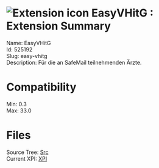 # ![Extension icon](https://addons.thunderbird.net/user-media/addon_icons/525/525192-64.png?modified=1417972831) EasyVHitG : Extension Summary

Name: EasyVHitG  
Id: 525192  
Slug: easy-vhitg  
Description: Für die an SafeMail teilnehmenden Ärzte.
  

# Compatibility
Min: 0.3  
Max: 33.0  

# Files

Source Tree: [Src](C:/Dev/Thunderbird/ThunderKdB/xall/xOther/525192-easy-vhitg/src)  
Current XPI: [XPI](C:/Dev/Thunderbird/ThunderKdB/xall/xOther/525192-easy-vhitg/xpi)  



